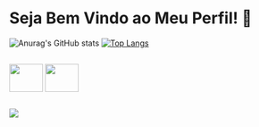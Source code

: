 # Seja Bem Vindo ao Meu Perfil! 👋
![Anurag's GitHub stats](https://github-readme-stats.vercel.app/api?username=Ander-DRK&show_icons=true&theme=highcontrast)
[![Top Langs](https://github-readme-stats.vercel.app/api/top-langs/?username=Ander-DRK&layout=compact&theme=highcontrast)](https://github.com/anuraghazra/github-readme-stats)
##
 <img align="center" height="50" width="60" src="https://cdn.jsdelivr.net/gh/devicons/devicon/icons/css3/css3-plain-wordmark.svg" />  <img align="center" height="50" width="60" src="https://cdn.jsdelivr.net/gh/devicons/devicon/icons/html5/html5-plain-wordmark.svg" />
 ##

 <a href="https://www.linkedin.com/in/anderson-dranka-2494971b9" target="_blank" ><img src="https://img.shields.io/badge/LinkedIn-0077B5?style=for-the-badge&logo=linkedin&logoColor=white" target="_blank"></a>
 <a href="https://www.youtube.com/channel/UCVLoaZF1dvV_edF8GCyIOyQ" target="_blank"></a>
 <a href="https://www.instagram.com/ander.drk/" target="_blank" > </a>
 <a href="https://twitter.com/Ander_DRK" target="_blank" > </a>
<!--
**Ander-DRK/Ander-DRK** is a ✨ _special_ ✨ repository because its `README.md` (this file) appears on your GitHub profile.

Here are some ideas to get you started:

- 🔭 I’m currently working on ...
- 🌱 I’m currently learning ...
- 👯 I’m looking to collaborate on ...
- 🤔 I’m looking for help with ...
- 💬 Ask me about ...
- 📫 How to reach me: ...
- 😄 Pronouns: ...
- ⚡ Fun fact: ...
-->
